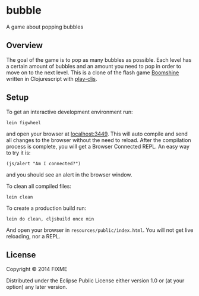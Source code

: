 # bubble

A game about popping bubbles

## Overview

The goal of the game is to pop as many bubbles as possible. Each level has a
certain amount of bubbles and an amount you need to pop in order to move on
to the next level. This is a clone of the flash game [Boomshine](http://www.k2xl.com/games/boomshine)
written in Clojurescript with [play-cljs](https://github.com/oakes/play-cljs).

## Setup

To get an interactive development environment run:

    lein figwheel

and open your browser at [localhost:3449](http://localhost:3449/).
This will auto compile and send all changes to the browser without the
need to reload. After the compilation process is complete, you will
get a Browser Connected REPL. An easy way to try it is:

    (js/alert "Am I connected?")

and you should see an alert in the browser window.

To clean all compiled files:

    lein clean

To create a production build run:

    lein do clean, cljsbuild once min

And open your browser in `resources/public/index.html`. You will not
get live reloading, nor a REPL.

## License

Copyright © 2014 FIXME

Distributed under the Eclipse Public License either version 1.0 or (at your option) any later version.
